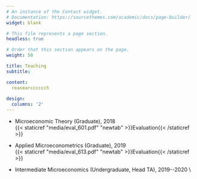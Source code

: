 ```yaml
---
# An instance of the Contact widget.
# Documentation: https://sourcethemes.com/academic/docs/page-builder/
widget: blank

# This file represents a page section.
headless: true

# Order that this section appears on the page.
weight: 50

title: Teaching
subtitle:

content:
  reasearcccccch
  
design:
  columns: '2'
---
```


* Microeconomic Theory (Graduate), 2018 \
{{< staticref "media/eval_601.pdf" "newtab" >}}Evaluation{{< /staticref >}}
     

* Applied Microeconometrics (Graduate), 2019 \
{{< staticref "media/eval_613.pdf" "newtab" >}}Evaluation{{< /staticref >}}
     

* Intermediate Microeconomics (Undergraduate, Head TA), 2019--2020 \
     

